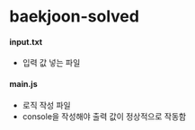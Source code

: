 # baekjoon-solved

#### input.txt

- 입력 값 넣는 파일

#### main.js

- 로직 작성 파일
- console을 작성해야 출력 값이 정상적으로 작동함
